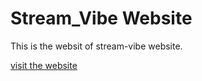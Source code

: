 # Stream_Vibe Website
This is  the websit of stream-vibe website.

[visit the website]( https://jonayet-nur.github.io/Stream-Vibe/)